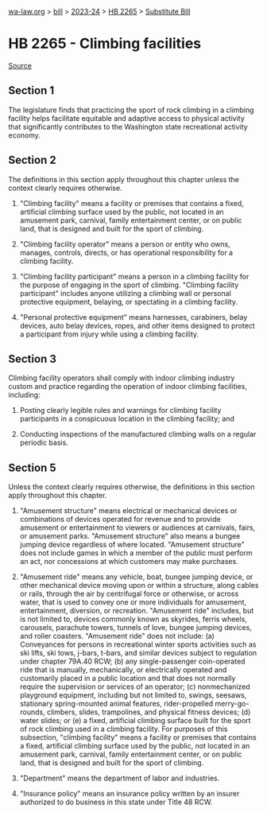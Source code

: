 [wa-law.org](/) > [bill](/bill/) > [2023-24](/bill/2023-24/) > [HB 2265](/bill/2023-24/hb/2265/) > [Substitute Bill](/bill/2023-24/hb/2265/S/)

# HB 2265 - Climbing facilities

[Source](http://lawfilesext.leg.wa.gov/biennium/2023-24/Pdf/Bills/House%20Bills/2265-S.pdf)

## Section 1
The legislature finds that practicing the sport of rock climbing in a climbing facility helps facilitate equitable and adaptive access to physical activity that significantly contributes to the Washington state recreational activity economy.

## Section 2
The definitions in this section apply throughout this chapter unless the context clearly requires otherwise.

1. "Climbing facility" means a facility or premises that contains a fixed, artificial climbing surface used by the public, not located in an amusement park, carnival, family entertainment center, or on public land, that is designed and built for the sport of climbing.

2. "Climbing facility operator" means a person or entity who owns, manages, controls, directs, or has operational responsibility for a climbing facility.

3. "Climbing facility participant" means a person in a climbing facility for the purpose of engaging in the sport of climbing. "Climbing facility participant" includes anyone utilizing a climbing wall or personal protective equipment, belaying, or spectating in a climbing facility.

4. "Personal protective equipment" means harnesses, carabiners, belay devices, auto belay devices, ropes, and other items designed to protect a participant from injury while using a climbing facility.

## Section 3
Climbing facility operators shall comply with indoor climbing industry custom and practice regarding the operation of indoor climbing facilities, including:

1. Posting clearly legible rules and warnings for climbing facility participants in a conspicuous location in the climbing facility; and

2. Conducting inspections of the manufactured climbing walls on a regular periodic basis.

## Section 5
Unless the context clearly requires otherwise, the definitions in this section apply throughout this chapter.

1. "Amusement structure" means electrical or mechanical devices or combinations of devices operated for revenue and to provide amusement or entertainment to viewers or audiences at carnivals, fairs, or amusement parks. "Amusement structure" also means a bungee jumping device regardless of where located. "Amusement structure" does not include games in which a member of the public must perform an act, nor concessions at which customers may make purchases.

2. "Amusement ride" means any vehicle, boat, bungee jumping device, or other mechanical device moving upon or within a structure, along cables or rails, through the air by centrifugal force or otherwise, or across water, that is used to convey one or more individuals for amusement, entertainment, diversion, or recreation. "Amusement ride" includes, but is not limited to, devices commonly known as skyrides, ferris wheels, carousels, parachute towers, tunnels of love, bungee jumping devices, and roller coasters. "Amusement ride" does not include: (a) Conveyances for persons in recreational winter sports activities such as ski lifts, ski tows, j-bars, t-bars, and similar devices subject to regulation under chapter 79A.40 RCW; (b) any single-passenger coin-operated ride that is manually, mechanically, or electrically operated and customarily placed in a public location and that does not normally require the supervision or services of an operator; (c) nonmechanized playground equipment, including but not limited to, swings, seesaws, stationary spring-mounted animal features, rider-propelled merry-go-rounds, climbers, slides, trampolines, and physical fitness devices;  (d) water slides; or (e) a fixed, artificial climbing surface built for the sport of rock climbing used in a climbing facility. For purposes of this subsection, "climbing facility" means a facility or premises that contains a fixed, artificial climbing surface used by the public, not located in an amusement park, carnival, family entertainment center, or on public land, that is designed and built for the sport of climbing.

3. "Department" means the department of labor and industries.

4. "Insurance policy" means an insurance policy written by an insurer authorized to do business in this state under Title 48 RCW.
